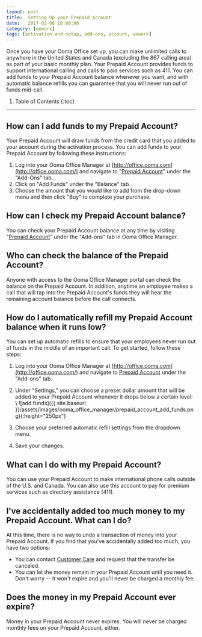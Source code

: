 ```yaml
---
layout: post
title:  Setting Up your Prepaid Account
date:   2017-02-06 10:00:00
category: [wework]
tags: [activation-and-setup, add-ons, account, wework]
---
```


Once you have your Ooma Office set up, you can make unlimited calls to anywhere in the United States and Canada (excluding the 867 calling area) as part of your basic monthly plan. Your Prepaid Account provides funds to support international calling and calls to paid services such as 411. You can add funds to your Prepaid Account balance whenever you want, and with automatic balance refills you can guarantee that you will never run out of funds mid-call.

1. Table of Contents
{:toc}
* * *

## How can I add funds to my Prepaid Account?

Your Prepaid Account will draw funds from the credit card that you added to your account during the activation process. You can add funds to your Prepaid Account by following these instructions:

1. Log into your Ooma Office Manager at [http://office.ooma.com](http://office.ooma.com/) and navigate to "[Prepaid Account](https://office.ooma.com/#prepaid_account)" under the "Add-Ons" tab.
2. Click on "Add Funds" under the "Balance" tab.
3. Choose the amount that you would like to add from the drop-down menu and then click "Buy" to complete your purchase.

## How can I check my Prepaid Account balance?

You can check your Prepaid Account balance at any time by visiting "[Prepaid Account](https://office.ooma.com/#prepaid_account)" under the "Add-ons" tab in Ooma Office Manager.

## Who can check the balance of the Prepaid Account?

Anyone with access to the Ooma Office Manager portal can check the balance on the Prepaid Account. In addition, anytime an employee makes a call that will tap into the Prepaid Account's funds they will hear the remaining account balance before the call connects.

## How do I automatically refill my Prepaid Account balance when it runs low?

You can set up automatic refills to ensure that your employees never run out of funds in the middle of an important call. To get started, follow these steps:

1. Log into your Ooma Office Manager at [http://office.ooma.com](http://office.ooma.com/) and navigate to [Prepaid Account](https://office.ooma.com/#prepaid_account) under the "Add-ons" tab.
2. Under "Settings," you can choose a preset dollar amount that will be added to your Prepaid Account whenever it drops below a certain level: \\
   ![add funds]({{ site.baseurl }}/assets/images/ooma_office_manager/prepaid_account_add_funds.png){:height="250px"}

3. Choose your preferred automatic refill settings from the dropdown menu.
4. Save your changes.

## What can I do with my Prepaid Account?

You can use your Prepaid Account to make international phone calls outside of the U.S. and Canada. You can also use this account to pay for premium services such as directory assistance (411).

## I've accidentally added too much money to my Prepaid Account. What can I do?

At this time, there is no way to undo a transaction of money into your Prepaid Account. If you find that you've accidentally added too much, you have two options:

* You can contact [Customer Care](/us/en/contact-us) and request that the transfer be canceled.
* You can let the money remain in your Prepaid Account until you need it. Don't worry -- it won't expire and you'll never be charged a monthly fee.

## Does the money in my Prepaid Account ever expire?

Money in your Prepaid Account never expires. You will never be charged monthly fees on your Prepaid Account, either.